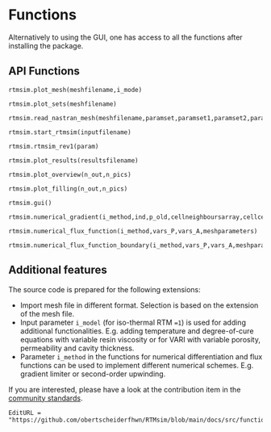 # Functions
Alternatively to using the GUI, one has access to all the functions after installing the package.


## API Functions
```@docs
rtmsim.plot_mesh(meshfilename,i_mode)
```

```@docs
rtmsim.plot_sets(meshfilename)
```

```@docs
rtmsim.read_nastran_mesh(meshfilename,paramset,paramset1,paramset2,paramset3,paramset4,patchtype1val,patchtype2val,patchtype3val,patchtype4val,i_interactive,r_p)
```

```@docs
rtmsim.start_rtmsim(inputfilename)
```

```@docs
rtmsim.rtmsim_rev1(param)
```


```@docs
rtmsim.plot_results(resultsfilename)
```

```@docs
rtmsim.plot_overview(n_out,n_pics)
```

```@docs
rtmsim.plot_filling(n_out,n_pics)
```

```@docs
rtmsim.gui()
```

```@docs
rtmsim.numerical_gradient(i_method,ind,p_old,cellneighboursarray,cellcentertocellcenterx,cellcentertocellcentery)
```

```@docs
rtmsim.numerical_flux_function(i_method,vars_P,vars_A,meshparameters)
```

```@docs
rtmsim.numerical_flux_function_boundary(i_method,vars_P,vars_A,meshparameters,n_dot_u)
```



## Additional features

The source code is prepared for the following extensions:
- Import mesh file in different format. Selection is based on the extension of the mesh file.
- Input parameter `i_model` (for iso-thermal RTM `=1`) is used for adding additional functionalities. E.g. adding temperature and degree-of-cure equations with variable resin viscosity or for VARI with variable porosity, permeability and cavity thickness.
- Parameter `i_method` in the functions for numerical differentiation and flux functions can be used to implement different numerical schemes. E.g. gradient limiter or second-order upwinding.

If you are interested, please have a look at the contribution item in the [community standards](https://github.com/obertscheiderfhwn/RTMsim/community).





```@meta
EditURL = "https://github.com/obertscheiderfhwn/RTMsim/blob/main/docs/src/functions.md"
```